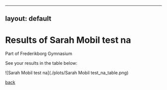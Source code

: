 
---
layout: default
---

# Results of Sarah Mobil test na 
    
Part of Frederikborg Gymnasium
    
See your results in the table below:
    
![Sarah Mobil test na](./plots/Sarah Mobil test_na_table.png)

[back](./)